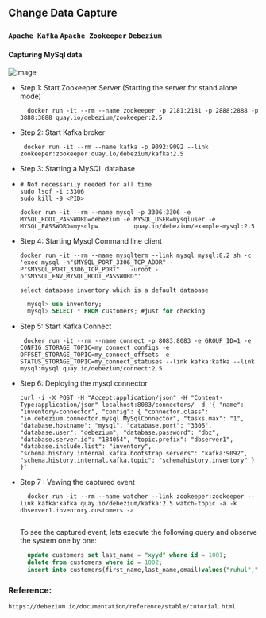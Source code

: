 ## Change Data Capture
### `Apache Kafka` `Apache Zookeeper` `Debezium`
#### Capturing MySql data
![image](https://github.com/MohammadRuhulAmin/change_data_capture/assets/67856574/1493c933-d9da-49c0-9efd-e7f24599e227)

- Step 1: Start Zookeeper Server (Starting the server for stand alone mode)
  ```shell
    docker run -it --rm --name zookeeper -p 2181:2181 -p 2888:2888 -p 3888:3888 quay.io/debezium/zookeeper:2.5
  ```
- Step 2: Start Kafka broker
  ```shell
   docker run -it --rm --name kafka -p 9092:9092 --link zookeeper:zookeeper quay.io/debezium/kafka:2.5
  ```
- Step 3: Starting a MySQL database
- 
  ```shell
  # Not necessarily needed for all time
  sudo lsof -i :3306
  sudo kill -9 <PID>
  ```
  ```shell
  docker run -it --rm --name mysql -p 3306:3306 -e MYSQL_ROOT_PASSWORD=debezium -e MYSQL_USER=mysqluser -e MYSQL_PASSWORD=mysqlpw          quay.io/debezium/example-mysql:2.5
  ```
- Step 4: Starting Mysql Command line client
  ```shell
  docker run -it --rm --name mysqlterm --link mysql mysql:8.2 sh -c 'exec mysql -h"$MYSQL_PORT_3306_TCP_ADDR" -P"$MYSQL_PORT_3306_TCP_PORT"   -uroot -p"$MYSQL_ENV_MYSQL_ROOT_PASSWORD"'
  ```
  `select database inventory which is a default database` 
  ```sql
    mysql> use inventory;
    mysql> SELECT * FROM customers; #just for checking
  ```
- Step 5: Start Kafka Connect
  ```shell
   docker run -it --rm --name connect -p 8083:8083 -e GROUP_ID=1 -e CONFIG_STORAGE_TOPIC=my_connect_configs -e OFFSET_STORAGE_TOPIC=my_connect_offsets -e STATUS_STORAGE_TOPIC=my_connect_statuses --link kafka:kafka --link mysql:mysql quay.io/debezium/connect:2.5
  
  ```
- Step 6: Deploying the mysql connector
  ```shell
  curl -i -X POST -H "Accept:application/json" -H "Content-Type:application/json" localhost:8083/connectors/ -d '{ "name": "inventory-connector", "config": { "connector.class": "io.debezium.connector.mysql.MySqlConnector", "tasks.max": "1", "database.hostname": "mysql", "database.port": "3306", "database.user": "debezium", "database.password": "dbz", "database.server.id": "184054", "topic.prefix": "dbserver1", "database.include.list": "inventory", "schema.history.internal.kafka.bootstrap.servers": "kafka:9092", "schema.history.internal.kafka.topic": "schemahistory.inventory" } }'
  ```
- Step 7 : Vewing the captured event
  ```shell
    docker run -it --rm --name watcher --link zookeeper:zookeeper --link kafka:kafka quay.io/debezium/kafka:2.5 watch-topic -a -k   dbserver1.inventory.customers -a


  ```

  To see the captured event, lets execute the following query and observe the system one by one:
  ```sql
    update customers set last_name = "xyyd" where id = 1001;
    delete from customers where id = 1002;
    insert into customers(first_name,last_name,email)values("ruhul","amin","ruhul.cs.dev@gmail.com");
  ```



### Reference:
```html
https://debezium.io/documentation/reference/stable/tutorial.html
```


  

